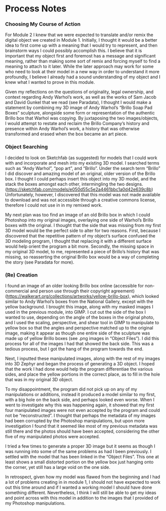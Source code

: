 # Process Notes


### Choosing My Course of Action 

For Module 2 I knew that we were expected to translate and/or remix the digital object we created in Module 1. Initially, I thought it would be a better idea to first come up with a meaning that I would try to represent, and then brainstorm ways I could possibly accomplish this. I believe that it is important that my object first and foremost has a message and significant meaning, rather than making some sort of remix and forcing myself to find a meaning to attach to it later. While the later approach may work for some who need to look at their model in a new way in order to understand it more profoundly, I believe I already had a sound understanding of my object and I knew what I wanted to prove in this module. 

Given my reflections on the questions of originality, legal ownership, and context regarding Andy Warhol’s work, as well as the works of Sam Jacob and David Gunkel that we read (see Paradata), I thought I would make a statement by combining my 3D image of Andy Warhol’s “Brillo Soap Pad Boxes” sculpture, alongside some form or representation of the authentic Brillo box that Warhol was copying.  By juxtaposing the two images/objects, I would attempt to restate and reclaim the Brillo Company’s history and presence within Andy Warhol’s work, a history that was otherwise transformed and erased when the box became an art piece. 


### Object Searching

I decided to look on Sketchfab (as suggested) for models that I could work with and incorporate and mesh into my existing 3D model. I searched terms such as “Andy Warhol”, “pop art”, and “Brillo”. Under the search term “Brillo” I did discover and amazing model of an original, older version of the Brillo box. I thought I could perhaps insert this object into my 3D model, and the stack the boxes amongst each other, intermingling the two designs. (https://sketchfab.com/models/e050d55c5e2a4461bbc1a0d42e639c8b) Unfortunately, however, I discovered that this model was not made available to download and was not accessible through a creative commons license, therefore I could not use in in my remixed work. 

My next plan was too find an image of an old Brillo box in which I could Photoshop into my original images, overlaying one side of Warhol’s Brillo boxes with the original. I thought that the side that was missing from my first 3D model would be the perfect side to alter for two reasons. First, because I discovered that the repetitive pattern of my object’s surface confused the 3D modeling program, I thought that replacing it with a different surface would help orient the program a bit more. Secondly, the missing space in my original 3D model, to me, represented a piece of Brillo’s history that was missing, so reasserting the original Brillo box would be a way of completing the story (see Paradata for more). 


### (Re) Creation
I found an image of an older looking Brillo box online (accessible for non-commercial and person use through their copyright agreement) (https://walkerart.org/collections/artworks/yellow-brillo-box), which looked similar to Andy Warhol’s boxes from the National Gallery, except with the yellow background. I brought this image, along with my masked images I used in the previous module, into GIMP. I cut out the side of the box I wanted to use, depending on the angle of the boxes in the original photo, and I used the scaling, perspective, and shear tool in GIMP to manipulate to yellow box so that the angles and perspective matched up to the original image, making it appear as though one entire side of the sculpture was made up of yellow Brillo boxes (see .png images in “Object Files”). I did this process for all of the images I had that showed the back side. This was a tedious process, but I got the hang of the program towards the end.

Next, I inputted these manipulated images, along with the rest of my images into 3D Zephyr and began the process of generating a 3D object. I hoped that the work I had done would help the program differentiae the various sides, and place the yellow portions in the correct place, as to fill in the hole that was in my original 3D object. 

To my disappointment, the program did not pick up on any of my manipulations or additions, instead it produced a model similar to my first, with a big hole on the back side, and perhaps looked even worse. When I went to investigate why this was happening again, it showed that my first four manipulated images were not even accepted by the program and could not be “reconstructed”. I thought that perhaps the metadata of my images had been corrupted by the Photoshop manipulations, but upon more investigation I found that it seemed like most of my previous metadata was still there and the photos should have been accepted, considering the other five of my manipulated photos were accepted. 

I tried a few times to generate a proper 3D image but it seems as though I was running into some of the same problems as had I been previously. I settled with the model that has been linked in the “Object Files”. This one at least shows a small distorted portion on the yellow box just hanging onto the corner, yet still has a large void on the one side. 

In retrospect, given how my model was flawed from the beginning and I had a lot of problems creating in in module 1, I should not have expected to work out this time around and if I wanted a working model I should have done something different.  Nevertheless, I think I will still be able to get my ideas and point across with this model in addition to the images that I provided of my Photoshop manipulations. 
